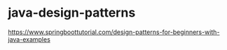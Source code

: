 # java-design-patterns
https://www.springboottutorial.com/design-patterns-for-beginners-with-java-examples
